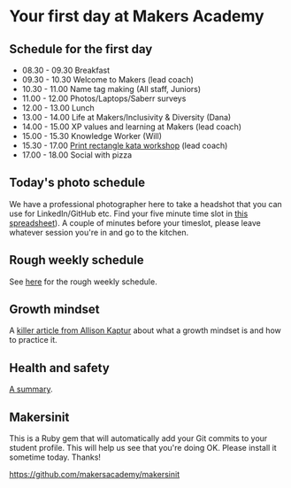 # Your first day at Makers Academy

## Schedule for the first day

* 08.30 - 09.30 Breakfast
* 09.30 - 10.30 Welcome to Makers (lead coach)
* 10.30 - 11.00 Name tag making (All staff, Juniors)
* 11.00 - 12.00 Photos/Laptops/Saberr surveys
* 12.00 - 13.00 Lunch
* 13.00 - 14.00 Life at Makers/Inclusivity & Diversity (Dana)
* 14.00 - 15.00 XP values and learning at Makers (lead coach)
* 15.00 - 15.30 Knowledge Worker (Will)
* 15.30 - 17.00 [Print rectangle kata workshop](https://github.com/makersacademy/course/blob/master/boris_bikes/print_a_rectangle_kata.md) (lead coach)
* 17.00 - 18.00 Social with pizza

## Today's photo schedule

We have a professional photographer here to take a headshot that you can use for LinkedIn/GitHub etc. Find your five minute time slot in [this spreadsheet](https://docs.google.com/spreadsheets/d/1L1IfBWvLyQGKREQew6XyYsXrvTYioa5yq3V61wWKims/edit?usp=sharing)).  A couple of minutes before your timeslot, please leave whatever session you're in and go to the kitchen.

## Rough weekly schedule

See [here](./example_schedule.md) for the rough weekly schedule.

## Growth mindset

A [killer article from Allison Kaptur](http://akaptur.com/blog/2015/10/10/effective-learning-strategies-for-programmers/) about what a growth mindset is and how to practice it.

## Health and safety

[A summary](https://github.com/makersacademy/course/blob/master/pills/health_and_safety.md).

## Makersinit

This is a Ruby gem that will automatically add your Git commits to your student profile.  This will help us see that you're doing OK.  Please install it sometime today.  Thanks!

https://github.com/makersacademy/makersinit

